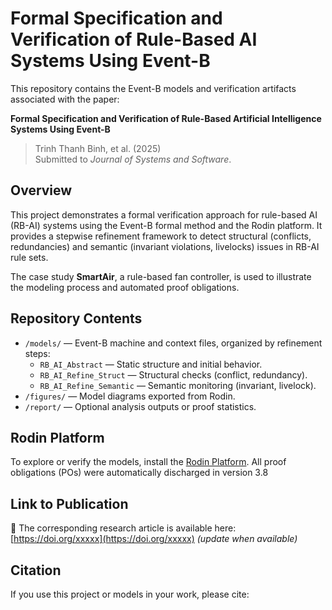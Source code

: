 # Formal Specification and Verification of Rule-Based AI Systems Using Event-B

This repository contains the Event-B models and verification artifacts associated with the paper:

**Formal Specification and Verification of Rule-Based Artificial Intelligence Systems Using Event-B**

> Trinh Thanh Binh, et al. (2025)  
> Submitted to *Journal of Systems and Software*.

## Overview

This project demonstrates a formal verification approach for rule-based AI (RB-AI) systems using the Event-B formal method and the Rodin platform. It provides a stepwise refinement framework to detect structural (conflicts, redundancies) and semantic (invariant violations, livelocks) issues in RB-AI rule sets.

The case study **SmartAir**, a rule-based fan controller, is used to illustrate the modeling process and automated proof obligations.

## Repository Contents

- `/models/` — Event-B machine and context files, organized by refinement steps:
  - `RB_AI_Abstract` — Static structure and initial behavior.
  - `RB_AI_Refine_Struct` — Structural checks (conflict, redundancy).
  - `RB_AI_Refine_Semantic` — Semantic monitoring (invariant, livelock).
- `/figures/` — Model diagrams exported from Rodin.
- `/report/` — Optional analysis outputs or proof statistics.

## Rodin Platform

To explore or verify the models, install the [Rodin Platform](https://www3.hhu.de/stups/rodin.html). All proof obligations (POs) were automatically discharged in version 3.8

## Link to Publication

📄 The corresponding research article is available here:  
[https://doi.org/xxxxx](https://doi.org/xxxxx) *(update when available)*

## Citation

If you use this project or models in your work, please cite:

